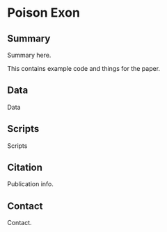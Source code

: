 # Poison Exon

## Summary
Summary here.

This contains example code and things for the paper.

## Data

Data

## Scripts

Scripts

## Citation

Publication info.

## Contact

Contact.

